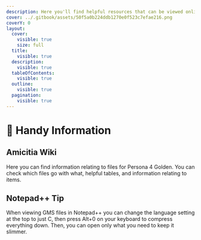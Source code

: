 ```yaml
---
description: Here you'll find helpful resources that can be viewed online.
cover: ../.gitbook/assets/50f5a0b224ddb1270e0f523c7efae216.png
coverY: 0
layout:
  cover:
    visible: true
    size: full
  title:
    visible: true
  description:
    visible: true
  tableOfContents:
    visible: true
  outline:
    visible: true
  pagination:
    visible: true
---
```


# 📃 Handy Information

## Amicitia Wiki

Here you can find information relating to files for Persona 4 Golden. You can check which files go with what, helpful tables, and information relating to items.

## Notepad++ Tip

When viewing GMS files in Notepad++ you can change the language setting at the top to just C, then press Alt+0 on your keyboard to compress everything down. Then, you can open only what you need to keep it slimmer.

